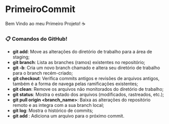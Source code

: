 # PrimeiroCommit
Bem Vindo ao meu Primeiro Projeto! ☕

### 📋 Comandos do GitHub!

- **git add**:
Move as alterações do diretório de trabalho para a área de staging;
- **git branch**:
Lista as branches (ramos) existentes no repositório;
- **git -b**:
Cria um novo branch chamado e altera seu diretório de trabalho para o branch recém-criado;
- **git checkout**:
Verifica commits antigos e revisões de arquivos antigos, também é a forma de navega pelas ramificações existentes;
- **git clean**:
Remove os arquivos não monitorados do diretório de trabalho;
- **git status**:
Mostra o estado dos arquivos (modificados, rastreados, etc.);
- **git pull origin <branch_name>**:
Baixa as alterações do repositório remoto e as integra com a sua branch local;
- **git log**:
Mostra o histórico de commits;
- **git add <arquivo>**:
Adiciona um arquivo para o próximo commit.
